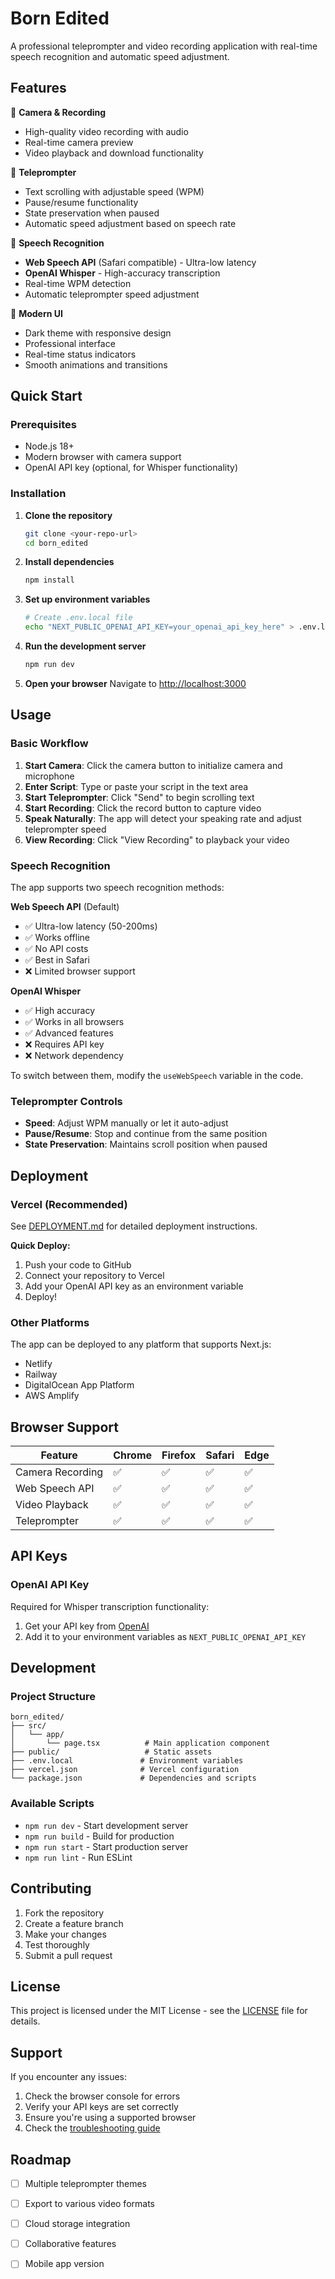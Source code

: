 # Born Edited

A professional teleprompter and video recording application with real-time speech recognition and automatic speed adjustment.

## Features

🎥 **Camera & Recording**
- High-quality video recording with audio
- Real-time camera preview
- Video playback and download functionality

📝 **Teleprompter**
- Text scrolling with adjustable speed (WPM)
- Pause/resume functionality
- State preservation when paused
- Automatic speed adjustment based on speech rate

🎤 **Speech Recognition**
- **Web Speech API** (Safari compatible) - Ultra-low latency
- **OpenAI Whisper** - High-accuracy transcription
- Real-time WPM detection
- Automatic teleprompter speed adjustment

🎨 **Modern UI**
- Dark theme with responsive design
- Professional interface
- Real-time status indicators
- Smooth animations and transitions

## Quick Start

### Prerequisites
- Node.js 18+ 
- Modern browser with camera support
- OpenAI API key (optional, for Whisper functionality)

### Installation

1. **Clone the repository**
   ```bash
   git clone <your-repo-url>
   cd born_edited
   ```

2. **Install dependencies**
   ```bash
   npm install
   ```

3. **Set up environment variables**
   ```bash
   # Create .env.local file
   echo "NEXT_PUBLIC_OPENAI_API_KEY=your_openai_api_key_here" > .env.local
   ```

4. **Run the development server**
   ```bash
   npm run dev
   ```

5. **Open your browser**
   Navigate to [http://localhost:3000](http://localhost:3000)

## Usage

### Basic Workflow

1. **Start Camera**: Click the camera button to initialize camera and microphone
2. **Enter Script**: Type or paste your script in the text area
3. **Start Teleprompter**: Click "Send" to begin scrolling text
4. **Start Recording**: Click the record button to capture video
5. **Speak Naturally**: The app will detect your speaking rate and adjust teleprompter speed
6. **View Recording**: Click "View Recording" to playback your video

### Speech Recognition

The app supports two speech recognition methods:

**Web Speech API** (Default)
- ✅ Ultra-low latency (50-200ms)
- ✅ Works offline
- ✅ No API costs
- ✅ Best in Safari
- ❌ Limited browser support

**OpenAI Whisper**
- ✅ High accuracy
- ✅ Works in all browsers
- ✅ Advanced features
- ❌ Requires API key
- ❌ Network dependency

To switch between them, modify the `useWebSpeech` variable in the code.

### Teleprompter Controls

- **Speed**: Adjust WPM manually or let it auto-adjust
- **Pause/Resume**: Stop and continue from the same position
- **State Preservation**: Maintains scroll position when paused

## Deployment

### Vercel (Recommended)

See [DEPLOYMENT.md](./DEPLOYMENT.md) for detailed deployment instructions.

**Quick Deploy:**
1. Push your code to GitHub
2. Connect your repository to Vercel
3. Add your OpenAI API key as an environment variable
4. Deploy!

### Other Platforms

The app can be deployed to any platform that supports Next.js:
- Netlify
- Railway
- DigitalOcean App Platform
- AWS Amplify

## Browser Support

| Feature | Chrome | Firefox | Safari | Edge |
|---------|--------|---------|--------|------|
| Camera Recording | ✅ | ✅ | ✅ | ✅ |
| Web Speech API | ✅ | ✅ | ✅ | ✅ |
| Video Playback | ✅ | ✅ | ✅ | ✅ |
| Teleprompter | ✅ | ✅ | ✅ | ✅ |

## API Keys

### OpenAI API Key
Required for Whisper transcription functionality:
1. Get your API key from [OpenAI](https://platform.openai.com/api-keys)
2. Add it to your environment variables as `NEXT_PUBLIC_OPENAI_API_KEY`

## Development

### Project Structure
```
born_edited/
├── src/
│   └── app/
│       └── page.tsx          # Main application component
├── public/                   # Static assets
├── .env.local               # Environment variables
├── vercel.json              # Vercel configuration
└── package.json             # Dependencies and scripts
```

### Available Scripts

- `npm run dev` - Start development server
- `npm run build` - Build for production
- `npm run start` - Start production server
- `npm run lint` - Run ESLint

## Contributing

1. Fork the repository
2. Create a feature branch
3. Make your changes
4. Test thoroughly
5. Submit a pull request

## License

This project is licensed under the MIT License - see the [LICENSE](LICENSE) file for details.

## Support

If you encounter any issues:
1. Check the browser console for errors
2. Verify your API keys are set correctly
3. Ensure you're using a supported browser
4. Check the [troubleshooting guide](./DEPLOYMENT.md#troubleshooting)

## Roadmap

- [ ] Multiple teleprompter themes
- [ ] Export to various video formats
- [ ] Cloud storage integration
- [ ] Collaborative features
- [ ] Mobile app version


